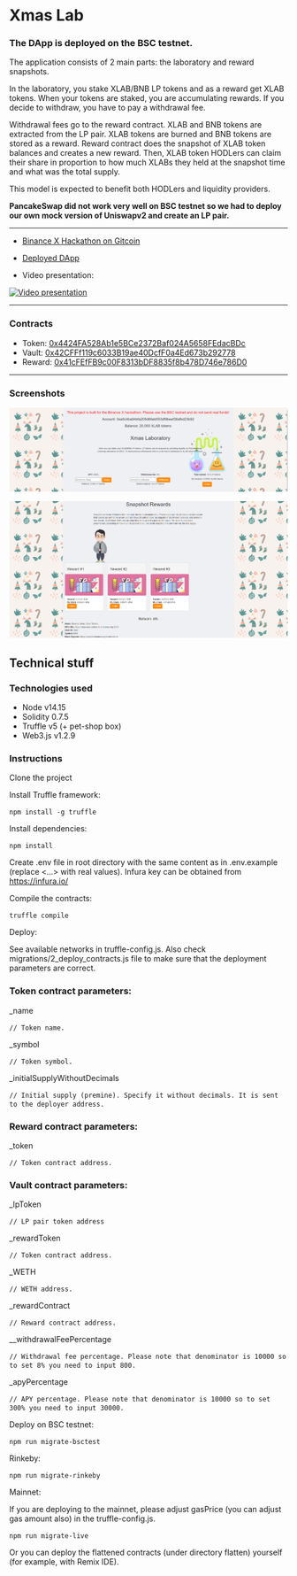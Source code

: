 # Xmas Lab

### The DApp is deployed on the BSC testnet.

The application consists of 2 main parts: the laboratory and reward snapshots.

In the laboratory, you stake XLAB/BNB LP tokens and as a reward get XLAB tokens.
When your tokens are staked, you are accumulating rewards. If you decide to withdraw, you have to pay a withdrawal fee.
 
Withdrawal fees go to the reward contract. XLAB and BNB tokens are extracted from the LP pair. 
XLAB tokens are burned and BNB tokens are stored as a reward. 
Reward contract does the snapshot of XLAB token balances and creates a new reward. 
Then, XLAB token HODLers can claim their share in proportion to how much XLABs they held at the snapshot time and what was the total supply.

This model is expected to benefit both HODLers and liquidity providers.

**PancakeSwap did not work very well on BSC testnet 
  so we had to deploy our own mock version of Uniswapv2 and create an LP pair.**

---

* [Binance X Hackathon on Gitcoin](https://gitcoin.co/issue/binancex/Grant-projects/8/100024334 "Link to the hackaton")

* [Deployed DApp](https://xmas-lab.netlify.app/ "Link to the DApp")

* Video presentation:

[![Video presentation](http://img.youtube.com/vi/aljM-yXoiYs/default.jpg)](https://youtu.be/aljM-yXoiYs)

---

### Contracts

* 	Token: [0x4424FA528Ab1e5BCe2372Baf024A5658FEdacBDc](https://explorer.binance.org/smart-testnet/address/0x4424FA528Ab1e5BCe2372Baf024A5658FEdacBDc "Link to the token contract")
* 	Vault: [0x42CFFf119c6033B19ae40DcfF0a4Ed673b292778](https://explorer.binance.org/smart-testnet/address/0x42CFFf119c6033B19ae40DcfF0a4Ed673b292778 "Link to the vault contract")
* 	Reward: [0x41cFEfFB9c00F8313bDF8835f8b478D746e786D0](https://explorer.binance.org/smart-testnet/address/0x41cFEfFB9c00F8313bDF8835f8b478D746e786D0 "Link to the reward contract")

---

### Screenshots

![screenshot 1](screenshots/1.png)

![screenshot 2](screenshots/2.png)


## Technical stuff

### Technologies used

* Node v14.15
* Solidity 0.7.5
* Truffle v5 (+ pet-shop box)
* Web3.js v1.2.9

### Instructions

Clone the project

Install Truffle framework: 

```
npm install -g truffle
```

Install dependencies: 

```
npm install
```

Create .env file in root directory with the same content as in .env.example (replace <...> with real values). 
Infura key can be obtained from https://infura.io/

Compile the contracts:

```
truffle compile
```

Deploy:

See available networks in truffle-config.js.
Also check migrations/2_deploy_contracts.js file to make sure that the deployment parameters are correct.

### Token contract parameters:

_name

    // Token name.
    
_symbol
    
    // Token symbol.
    
_initialSupplyWithoutDecimals

    // Initial supply (premine). Specify it without decimals. It is sent to the deployer address.

### Reward contract parameters:

_token
    
    // Token contract address.

### Vault contract parameters:

_lpToken

    // LP pair token address

_rewardToken

    // Token contract address.

_WETH

    // WETH address.
    
_rewardContract
    
    // Reward contract address.

__withdrawalFeePercentage

    // Withdrawal fee percentage. Please note that denominator is 10000 so to set 8% you need to input 800.
    
_apyPercentage

    // APY percentage. Please note that denominator is 10000 so to set 300% you need to input 30000.

Deploy on BSC testnet:

```
npm run migrate-bsctest
```

Rinkeby:

```
npm run migrate-rinkeby
```

Mainnet:

If you are deploying to the mainnet, please adjust gasPrice (you can adjust gas amount also) in the truffle-config.js.

```
npm run migrate-live
```

Or you can deploy the flattened contracts (under directory flatten) yourself (for example, with Remix IDE).